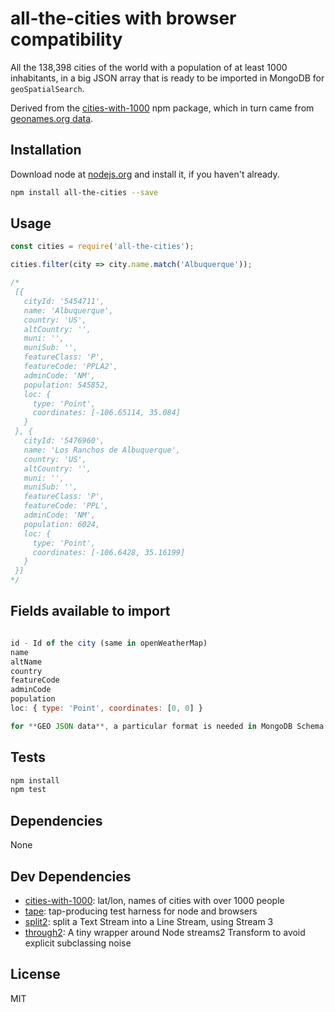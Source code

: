 # all-the-cities with browser compatibility

All the 138,398 cities of the world with a population of at least 1000 inhabitants, in a big JSON array that is ready to be imported in MongoDB for `geoSpatialSearch`.

Derived from the [cities-with-1000](https://www.npmjs.com/package/cities-with-1000) npm package, which in turn came from [geonames.org data](http://download.geonames.org/export/dump/).

## Installation

Download node at [nodejs.org](http://nodejs.org) and install it, if you haven't already.

```sh
npm install all-the-cities --save
```

## Usage

```js
const cities = require('all-the-cities');

cities.filter(city => city.name.match('Albuquerque'));

/*
 [{
   cityId: '5454711',
   name: 'Albuquerque',
   country: 'US',
   altCountry: '',
   muni: '',
   muniSub: '',
   featureClass: 'P',
   featureCode: 'PPLA2',
   adminCode: 'NM',
   population: 545852,
   loc: {
     type: 'Point',
     coordinates: [-106.65114, 35.084] 
   }
 }, {
   cityId: '5476960',
   name: 'Los Ranchos de Albuquerque',
   country: 'US',
   altCountry: '',
   muni: '',
   muniSub: '',
   featureClass: 'P',
   featureCode: 'PPL',
   adminCode: 'NM',
   population: 6024,
   loc: {
     type: 'Point',
     coordinates: [-106.6428, 35.16199]
   }
 }]
*/
```

## Fields available to import

```js

id - Id of the city (same in openWeatherMap)
name
altName
country
featureCode
adminCode
population
loc: { type: 'Point', coordinates: [0, 0] }

for **GEO JSON data**, a particular format is needed in MongoDB Schema as written in loc field above

```

## Tests

```sh
npm install
npm test
```

## Dependencies

None

## Dev Dependencies

- [cities-with-1000](https://github.com/nabilashraf/cities1000): lat/lon, names of cities with over 1000 people
- [tape](https://github.com/substack/tape): tap-producing test harness for node and browsers
- [split2](https://github.com/mcollina/split2): split a Text Stream into a Line Stream, using Stream 3
- [through2](https://github.com/rvagg/through2): A tiny wrapper around Node streams2 Transform to avoid explicit subclassing noise


## License

MIT


